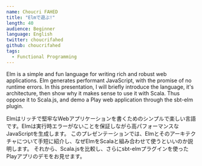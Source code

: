 ```yaml
---
name: Choucri FAHED
title: "Elmで遊ぶ!"
length: 40
audience: Beginner
language: English
twitter: choucrifahed
github: choucrifahed
tags:
  - Functional Programming
---
```

Elm is a simple and fun language for writing rich and robust web applications. Elm generates performant JavaScript, with the promise of no runtime errors. In this presentation, I will briefly introduce the language, it's architecture, then show why it makes sense to use it with Scala. Thus oppose it to Scala.js, and demo a Play web application through the sbt-elm plugin.

Elmはリッチで堅牢なWebアプリケーションを書くためのシンプルで楽しい言語です。Elmは実行時エラーがないことを保証しながら高パフォーマンスなJavaScriptを生成します。
このプレゼンテーションでは、Elmとそのアーキテクチャについて手短に紹介し、なぜElmをScalaと組み合わせて使うといいのか説明します。
それから、Scala.jsを比較し、さらにsbt-elmプラグインを使ったPlayアプリのデモをお見せます。
